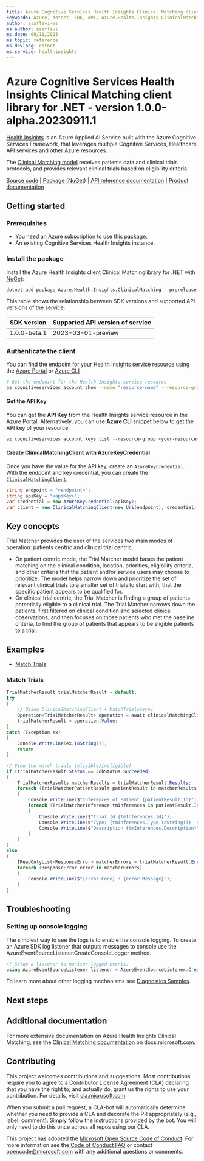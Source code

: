 ```yaml
---
title: Azure Cognitive Services Health Insights Clinical Matching client library for .NET
keywords: Azure, dotnet, SDK, API, Azure.Health.Insights.ClinicalMatching, healthinsights
author: asaflevi-ms
ms.author: asaflevi
ms.date: 09/11/2023
ms.topic: reference
ms.devlang: dotnet
ms.service: healthinsights
---
```

# Azure Cognitive Services Health Insights Clinical Matching client library for .NET - version 1.0.0-alpha.20230911.1 


[Health Insights][health_insights] is an Azure Applied AI Service built with the Azure Cognitive Services Framework, that leverages multiple Cognitive Services, Healthcare API services and other Azure resources.

The [Clinical Matching model][clinical_matching_docs] receives patients data and clinical trials protocols, and provides relevant clinical trials based on eligibility criteria.

[Source code][clinical_matching_client_src] | [Package (NuGet)][clinical_matching_client_nuget_package] | [API reference documentation][clinical_matching_api_documentation] | [Product documentation][product_docs]


## Getting started

### Prerequisites

- You need an [Azure subscription][azure_sub] to use this package.
- An existing Cognitive Services Health Insights instance.

### Install the package

Install the Azure Health Insights client Clinical Matchinglibrary for .NET with [NuGet][nuget]:

```dotnetcli
dotnet add package Azure.Health.Insights.ClinicalMatching --prerelease
```

This table shows the relationship between SDK versions and supported API versions of the service:

|SDK version|Supported API version of service |
|-------------|---------------|
|1.0.0-beta.1 | 2023-03-01-preview|

### Authenticate the client

You can find the endpoint for your Health Insights service resource using the [Azure Portal][azure_portal] or [Azure CLI][azure_cli]

```bash
# Get the endpoint for the Health Insights service resource
az cognitiveservices account show --name "resource-name" --resource-group "resource-group-name" --query "properties.endpoint"
```

#### Get the API Key

You can get the **API Key** from the Health Insights service resource in the Azure Portal.
Alternatively, you can use **Azure CLI** snippet below to get the API key of your resource.

```PowerShell
az cognitiveservices account keys list --resource-group <your-resource-group-name> --name <your-resource-name>
```

#### Create ClinicalMatchingClient with AzureKeyCredential

Once you have the value for the API key, create an `AzureKeyCredential`.  With the endpoint and key credential, you can create the [`ClinicalMatchingClient`][clinical_matching_client_class]:

```C#
string endpoint = "<endpoint>";
string apiKey = "<apiKey>";
var credential = new AzureKeyCredential(apiKey);
var client = new ClinicalMatchingClient(new Uri(endpoint), credential);
```

## Key concepts
Trial Matcher provides the user of the services two main modes of operation: patients centric and clinical trial centric.

- On patient centric mode, the Trial Matcher model bases the patient matching on the clinical condition, location, priorities, eligibility criteria, and other criteria that the patient and/or service users may choose to prioritize. The model helps narrow down and prioritize the set of relevant clinical trials to a smaller set of trials to start with, that the specific patient appears to be qualified for.
- On clinical trial centric, the Trial Matcher is finding a group of patients potentially eligible to a clinical trial. The Trial Matcher narrows down the patients, first filtered on clinical condition and selected clinical observations, and then focuses on those patients who met the baseline criteria, to find the group of patients that appears to be eligible patients to a trial.

## Examples

- [Match Trials][samples_location]

### Match Trials

```C# Snippet:HealthInsightsClinicalMatchingMatchTrialsAsync
TrialMatcherResult trialMatcherResult = default;
try
{
    // Using ClinicalMatchingClient + MatchTrialsAsync
    Operation<TrialMatcherResult> operation = await clinicalMatchingClient.MatchTrialsAsync(WaitUntil.Completed, trialMatcherData);
    trialMatcherResult = operation.Value;
}
catch (Exception ex)
{
    Console.WriteLine(ex.ToString());
    return;
}
```
```C# Snippet:HealthInsightsTrialMatcherMatchTrialsAsyncViewResults
// View the match trials (eligible/ineligible)
if (trialMatcherResult.Status == JobStatus.Succeeded)
{
    TrialMatcherResults matcherResults = trialMatcherResult.Results;
    foreach (TrialMatcherPatientResult patientResult in matcherResults.Patients)
    {
        Console.WriteLine($"Inferences of Patient {patientResult.Id}");
        foreach (TrialMatcherInference tmInferences in patientResult.Inferences)
        {
            Console.WriteLine($"Trial Id {tmInferences.Id}");
            Console.WriteLine($"Type: {tmInferences.Type.ToString()}  Value: {tmInferences.Value}");
            Console.WriteLine($"Description {tmInferences.Description}");
        }
    }
}
else
{
    IReadOnlyList<ResponseError> matcherErrors = trialMatcherResult.Errors;
    foreach (ResponseError error in matcherErrors)
    {
        Console.WriteLine($"{error.Code} : {error.Message}");
    }
}
```

## Troubleshooting

### Setting up console logging

The simplest way to see the logs is to enable the console logging.
To create an Azure SDK log listener that outputs messages to console use the AzureEventSourceListener.CreateConsoleLogger method.

```C#
// Setup a listener to monitor logged events.
using AzureEventSourceListener listener = AzureEventSourceListener.CreateConsoleLogger();
```

To learn more about other logging mechanisms see [Diagnostics Samples][logging].

## Next steps

## Additional documentation

For more extensive documentation on Azure Health Insights Clinical Matching, see the [Clinical Matching documentation][clinical_matching_docs] on docs.microsoft.com.

## Contributing

This project welcomes contributions and suggestions. Most contributions require you to agree to a Contributor License Agreement (CLA) declaring that you have the right to, and actually do, grant us the rights to use your contribution. For details, visit [cla.microsoft.com][cla].

When you submit a pull request, a CLA-bot will automatically determine whether you need to provide a CLA and decorate the PR appropriately (e.g., label, comment). Simply follow the instructions provided by the bot. You will only need to do this once across all repos using our CLA.

This project has adopted the [Microsoft Open Source Code of Conduct][code_of_conduct]. For more information see the [Code of Conduct FAQ][coc_faq] or contact [opencode@microsoft.com][coc_contact] with any additional questions or comments.

<!-- LINKS -->
[clinical_matching_client_class]: https://github.com/Azure/azure-sdk-for-net/tree/main/sdk/healthinsights/Azure.Health.Insights.ClinicalMatching/src/Generated/ClinicalMatchingClient.cs
[DefaultAzureCredential]: https://github.com/Azure/azure-sdk-for-net/tree/main/sdk/identity/Azure.Identity/README.md
[cognitive_resource_cli]: /azure/cognitive-services/cognitive-services-apis-create-account-cli
[logging]: https://github.com/Azure/azure-sdk-for-net/tree/main/sdk/core/Azure.Core/samples/Diagnostics.md
[azure_cli]: /cli/azure
[azure_sub]: https://azure.microsoft.com/free/dotnet/
[nuget]: https://www.nuget.org/
[azure_portal]: https://portal.azure.com
[cla]: https://cla.microsoft.com
[code_of_conduct]: https://opensource.microsoft.com/codeofconduct/
[coc_faq]: https://opensource.microsoft.com/codeofconduct/faq/
[coc_contact]: mailto:opencode@microsoft.com
[health_insights]: https://learn.microsoft.com/azure/azure-health-insights/overview?branch=main
[clinical_matching_docs]: https://learn.microsoft.com/azure/azure-health-insights/trial-matcher/overview
[clinical_matching_client_src]: https://github.com/Azure/azure-sdk-for-net/tree/main/sdk/healthinsights/Azure.Health.Insights.ClinicalMatching/src/
[clinical_matching_client_nuget_package]: https://www.nuget.org/packages/Azure.Health.Insights.ClinicalMatching/
[clinical_matching_api_documentation]: https://learn.microsoft.com/rest/api/cognitiveservices/healthinsights/trial-matcher
[product_docs]: https://learn.microsoft.com/azure/azure-health-insights/trial-matcher/
[samples_location]: https://github.com/Azure/azure-sdk-for-net/tree/main/sdk/healthinsights/Azure.Health.Insights.ClinicalMatching/samples

